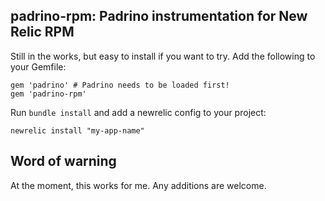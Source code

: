## padrino-rpm: Padrino instrumentation for New Relic RPM

Still in the works, but easy to install if you want to try. Add the following to your Gemfile:

    gem 'padrino' # Padrino needs to be loaded first!
    gem 'padrino-rpm'
    
Run `bundle install` and add a newrelic config to your project:

    newrelic install "my-app-name"

## Word of warning

At the moment, this works for me. Any additions are welcome.
